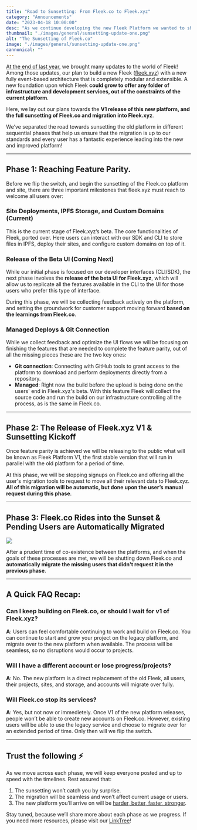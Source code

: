 ```yaml
---
title: "Road to Sunsetting: From Fleek.co to Fleek.xyz"
category: "Announcements"
date: "2023-04-18 10:00:00"
desc: "As we continue developing the new Fleek Platform we wanted to share more information about what the process of shutting down our legacy Fleek.co platform will look like."
thumbnail: "./images/general/sunsetting-update-one.png"
alt: "The Sunsetting of Fleek.co"
image: "./images/general/sunsetting-update-one.png"
cannonical: ""
---
```


[At the end of last year](https://blog.fleek.xyz/post/introducing-fleek-network-and-fleek-xyz/), we brought many updates to the world of Fleek! Among those updates, our plan to build a new Fleek ([fleek.xyz](http://fleek.xyz/)) with a new fully event-based architecture that is completely modular and extensible. A new foundation upon which Fleek **could grow to offer any folder of infrastructure and development services, out of the constraints of the current platform**.

Here, we lay out our plans towards the **V1 release of this new platform, and the full sunsetting of Fleek.co and migration into Fleek.xyz**.

We’ve separated the road towards sunsetting the old platform in different sequential phases that help us ensure that the migration is up to our standards and every user has a fantastic experience leading into the new and improved platform!

---

## Phase 1: Reaching Feature Parity.
Before we flip the switch, and begin the sunsetting of the Fleek.co platform and site, there are three important milestones that fleek.xyz must reach to welcome all users over:

### Site Deployments, IPFS Storage, and Custom Domains (Current)

This is the current stage of Fleek.xyz’s beta. The core functionalities of Fleek, ported over. Here users can interact with our SDK and CLI to store files in IPFS, deploy their sites, and configure custom domains on top of it.

### Release of the Beta UI (Coming Next)

While our initial phase is focused on our developer interfaces (CLI/SDK), the next phase involves the **release of the beta UI for Fleek.xyz**, which will allow us to replicate all the features available in the CLI to the UI for those users who prefer this type of interface.

During this phase, we will be collecting feedback actively on the platform, and setting the groundwork for customer support moving forward **based on the learnings from Fleek.co**.

### Managed Deploys & Git Connection

While we collect feedback and optimize the UI flows we will be focusing on finishing the features that are needed to complete the feature parity, out of all the missing pieces these are the two key ones:

* **Git connection**: Connecting with GitHub tools to grant access to the platform to download and perform deployments directly from a repository.
* **Managed**: Right now the build before the upload is being done on the users' end in Fleek.xyz's beta. With this feature Fleek will collect the source code and run the build on our infrastructure controlling all the process, as is the same in Fleek.co.

---

## Phase 2: The Release of Fleek.xyz V1 & Sunsetting Kickoff

Once feature parity is achieved we will be releasing to the public what will be known as Fleek Platform V1, the first stable version that will run in parallel with the old platform for a period of time. 

At this phase, we will be stopping signups on Fleek.co and offering all the user's migration tools to request to move all their relevant data to Fleek.xyz. **All of this migration will be automatic, but done upon the user’s manual request during this phase**.

---

## Phase 3: Fleek.co Rides into the Sunset & Pending Users are Automatically Migrated

![](./images/general/ride-into-sunset.gif)

After a prudent time of co-existence between the platforms, and when the goals of these processes are met, we will be shutting down Fleek.co and **automatically migrate the missing users that didn't request it in the previous phase**.

---

## A Quick FAQ Recap:

### Can I keep building on Fleek.co, or should I wait for v1 of Fleek.xyz?

**A**: Users can feel comfortable continuing to work and build on Fleek.co. You can continue to start and grow your project on the legacy platform, and migrate over to the new platform when available. The process will be seamless, so no disruptions would occur to projects.

### Will I have a different account or lose progress/projects?

**A**: No. The new platform is a direct replacement of the old Fleek, all users, their projects, sites, and storage, and accounts will migrate over fully.

### Will Fleek.co stop its services?
**A**: Yes, but not now or immedietely. Once V1 of the new platform releases, people won’t be able to create new accounts on Fleek.co. However, existing users will be able to use the legacy service and choose to migrate over for an extended period of time. Only then will we flip the switch.

----

## Trust the following ⚡

As we move across each phase, we will keep everyone posted and up to speed with the timelines. Rest assured that:

1. The sunsetting won’t catch you by surprise.
2. The migration will be seamless and won’t affect current usage or users.
3. The new platform you’ll arrive on will be [harder, better, faster, stronger](https://www.youtube.com/watch?v=gAjR4_CbPpQ).

Stay tuned, because we’ll share more about each phase as we progress. If you need more resources, please visit our [LinkTree](https://linktr.ee/fleek)!